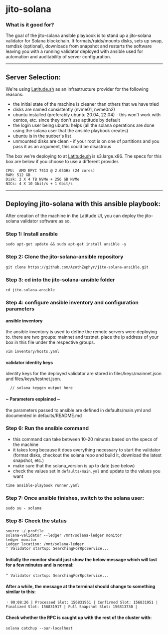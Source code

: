 # jito-solana

### What is it good for?

The goal of the jito-solana ansible playbook is to stand up a jito-solana validator for Solana blockchain. It formats/raids/mounts disks, sets up swap, ramdisk (optional), downloads from snapshot and restarts the software leaving you with a running validator deployed with ansible used for automation and auditability of server configuration. 


---

##  Server Selection:
We're using [Latitude.sh](https://latitude.sh) as an infrastructure provider for the following reasons:
  - the initial state of the machine is cleaner than others that we have tried
  - disks are named consistently (nvme01, nvme0n2)
  - ubuntu installed (preferably ubuntu 20.04, 22.04) - this won't work with centos, etc. since they don't use aptitude by default
  - the login user being ubuntu helps (all the solana operations are done using the solana user that the ansible playbook creates)
  - ubuntu is in the sudoer's list
  - unmounted disks are clean - if your root is on one of partitions and you pass it as an argument, this could be disastrous

The box we're deploying to at [Latitude.sh](https://latitude.sh) is s3.large.x86. The specs for this box are below if you choose to use a different provider.
```
CPU:  AMD EPYC 7413 @ 2.65GHz (24 cores)
RAM: 512 GB
Disk: 2 X 4 TB NVMe + 256 GB NVMe
NICs: 4 X 10 Gbit/s + 1 Gbit/s
```

--- 

## Deploying jito-solana with this ansible playbook:
After creation of the machine in the Latitude UI, you can deploy the jito-solana validator software as so.


### Step 1: Install ansible

```
sudo apt-get update && sudo apt-get install ansible -y
```

### Step 2: Clone the jito-solana-ansible repository

```
git clone https://github.com/AzothZephyr/jito-solana-ansible.git
```

### Step 3: cd into the jito-solana-ansible folder

```
cd jito-solana-ansible
```

### Step 4: configure ansible inventory and configuration parameters

#### ansible inventory
the ansible inventory is used to define the remote servers were deploying to. there are two groups: mainnet and testnet. place the ip address of your box in this file under the respective groups.

```
vim inventory/hosts.yaml
```

#### validator identity keys
identity keys for the deployed validator are stored in files/keys/mainnet.json and files/keys/testnet.json. 

```
  // solana keygen output here
```

#### ~ Parameters explained ~
the parameters passed to ansible are defined in defaults/main.yml and documented in defaults/README.md


### Step 6: Run the ansible command

- this command can take between 10-20 minutes based on the specs of the machine
- it takes long because it does everything necessary to start the validator (format disks, checkout the solana repo and build it, download the latest snapshot, etc.)
- make sure that the solana_version is up to date (see below)
- check the values set in `defaults/main.yml` and update to the values you want

```
time ansible-playbook runner.yaml
```


### Step 7: Once ansible finishes, switch to the solana user:

```
sudo su - solana
```

### Step 8: Check the status

```
source ~/.profile
solana-validator --ledger /mnt/solana-ledger monitor
ledger monitor
Ledger location: /mnt/solana-ledger
⠉ Validator startup: SearchingForRpcService...
```

#### Initially the monitor should just show the below message which will last for a few minutes and is normal:

```
⠉ Validator startup: SearchingForRpcService...
```

#### After a while, the message at the terminal should change to something similar to this:

```
⠐ 00:08:26 | Processed Slot: 156831951 | Confirmed Slot: 156831951 | Finalized Slot: 156831917 | Full Snapshot Slot: 156813730 |
```

#### Check whether the RPC is caught up with the rest of the cluster with:

```
solana catchup --our-localhost
```